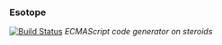 ### Esotope
[![Build Status](https://api.travis-ci.org/inikulin/esotope.svg)](https://travis-ci.org/inikulin/esotope)
*ECMAScript code generator on steroids*

